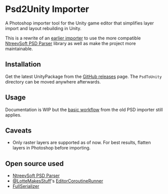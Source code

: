 # Psd2Unity Importer

A Photoshop importer tool for the Unity game editor that simplifies layer import and layout rebuilding in Unity.

This is a rewrite of an [earlier importer](https://github.com/ChemiKhazi/UnityPsdImporter) to use the more compatible [NtreevSoft PSD Parser](https://github.com/NtreevSoft/psd-parser) library as well as make the project more maintainable.

## Installation

Get the latest UnityPackage from the [GitHub releases](https://github.com/ChemiKhazi/PsdToUnityImporter/releases) page. The `PsdToUnity` directory can be moved anywhere afterwards.

## Usage

Documentation is WIP but the [basic workflow](https://github.com/ChemiKhazi/UnityPsdImporter#usage) from the old PSD importer still applies.

## Caveats

* Only raster layers are supported as of now. For best results, flatten layers in Photoshop before importing.

## Open source used
* [NtreevSoft PSD Parser](https://github.com/NtreevSoft/psd-parser)
* [@LotteMakesStuff](https://github.com/LotteMakesStuff)'s [EditorCoroutineRunner](https://gist.github.com/LotteMakesStuff/16b5f2fc108f9a0201950c797d53cfbf)
* [FullSerializer](https://github.com/jacobdufault/fullserializer)
